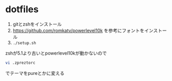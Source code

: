 # dotfiles

1. gitとzshをインストール
1. https://github.com/romkatv/powerlevel10k を参考にフォントをインストール
1. `./setup.sh`

zshが5.1より古いとpowerlevel10kが動かないので

```sh
vi .zpreztorc
```

でテーマをpureとかに変える
